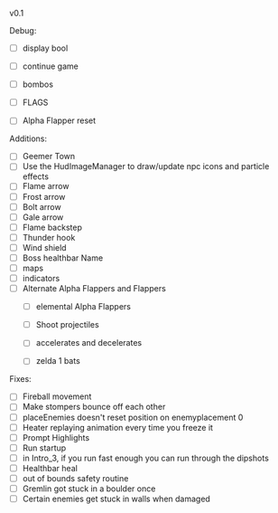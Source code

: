 
v0.1

Debug:
- [ ] display bool
- [ ] continue game
- [ ] bombos
- [ ] FLAGS
- [ ] Alpha Flapper reset


Additions:
- [ ] Geemer Town
- [ ] Use the HudImageManager to draw/update npc icons and particle effects
- [ ] Flame arrow
- [ ] Frost arrow
- [ ] Bolt arrow
- [ ] Gale arrow
- [ ] Flame backstep
- [ ] Thunder hook
- [ ] Wind shield
- [ ] Boss healthbar Name
- [ ] maps
- [ ] indicators
- [ ] Alternate Alpha Flappers and Flappers
  - [ ] elemental Alpha Flappers
  - [ ] Shoot projectiles
  - [ ] accelerates and decelerates
  - [ ] zelda 1 bats


Fixes:
- [ ] Fireball movement
- [ ] Make stompers bounce off each other
- [ ] placeEnemies doesn't reset position on enemyplacement 0
- [ ] Heater replaying animation every time you freeze it
- [ ] Prompt Highlights
- [ ] Run startup
- [ ] in Intro_3, if you run fast enough you can run through the dipshots
- [ ] Healthbar heal
- [ ] out of bounds safety routine
- [ ] Gremlin got stuck in a boulder once
- [ ] Certain enemies get stuck in walls when damaged